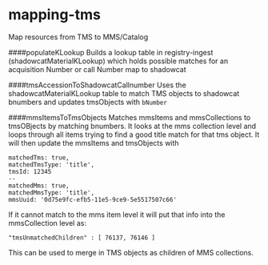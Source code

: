 # mapping-tms
Map resources from TMS to MMS/Catalog

####populateKLookup
Builds a lookup table in registry-ingest (shadowcatMaterialKLookup) which holds possible matches for an acquisition Number or call Number map to shadowcat

####tmsAccessionToShadowcatCallnumber
Uses the shadowcatMaterialKLookup table to match TMS objects to shadowcat bnumbers and updates tmsObjects with `bNumber`

####mmsItemsToTmsObjects
Matches mmsItems and mmsCollections to tmsOBjects by matching bnumbers. It looks at the mms collection level and loops through all items trying to find a good title match for that tms object. It will then update the mmsItems and tmsObjects with

```
matchedTms: true,
matchedTmsType: 'title',
tmsId: 12345
--
matchedMms: true,
matchedMmsType: 'title',
mmsUuid: '0d75e9fc-efb5-11e5-9ce9-5e5517507c66'
```

If it cannot match to the mms item level it will put that info into the mmsCollection level as:

```
"tmsUnmatchedChildren" : [ 76137, 76146 ]
```
This can be used to merge in TMS objects as children of MMS collections.

